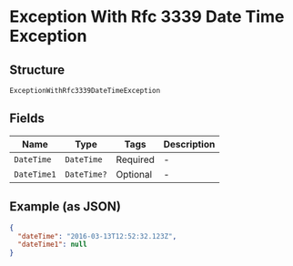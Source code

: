 
# Exception With Rfc 3339 Date Time Exception

## Structure

`ExceptionWithRfc3339DateTimeException`

## Fields

| Name | Type | Tags | Description |
|  --- | --- | --- | --- |
| `DateTime` | `DateTime` | Required | - |
| `DateTime1` | `DateTime?` | Optional | - |

## Example (as JSON)

```json
{
  "dateTime": "2016-03-13T12:52:32.123Z",
  "dateTime1": null
}
```

